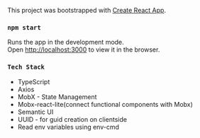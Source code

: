 This project was bootstrapped with [Create React App](https://github.com/facebook/create-react-app).

### `npm start`

Runs the app in the development mode.<br />
Open [http://localhost:3000](http://localhost:3000) to view it in the browser.

### `Tech Stack`

<ul>
<li>TypeScript</li>
<li>Axios</li>
<li>MobX - State Management</li>
<li>Mobx-react-lite(connect functional components with Mobx)</li>
<li>Semantic UI</li>
<li>UUID - for guid creation on clientside</li>
<li>Read env variables using env-cmd</li>
</ul>
